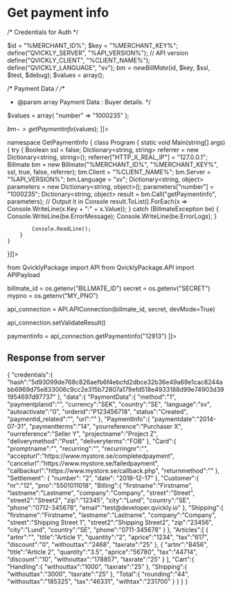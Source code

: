 # Get payment info

<tabs>
  <tab title="%code-php5%">
<code-block lang="PHP">
<![CDATA[
<?php
$test = true;
$ssl = true;
$debug = false;

/* Credentials for Auth */

$id = "%MERCHANT_ID%";
$key = "%MERCHANT_KEY%";
define("QVICKLY_SERVER", "%API_VERSION%"); // API version
define("QVICKLY_CLIENT", "%CLIENT_NAME%");
define("QVICKLY_LANGUAGE", "sv");
$bm = new BillMate($id, $key, $ssl, $test, $debug);
$values = array();

/* Payment Data */
/**
* @param array Payment Data : Buyer details.
  */

$values = array(
    "number" => "1000235"
);

$bm->getPaymentinfo($values);
]]>
</code-block>
  </tab>


  <tab title="%code-php8%">
<code-block lang="PHP">
<![CDATA[
// Work in progress
]]>
</code-block>
  </tab>


  <tab title="%code-csharp%">
<code-block lang="c#">
<![CDATA[
using System;
using System.Collections.Generic;
using System.Linq;
using System.Text;
using BillmateAPI;

namespace GetPaymentInfo
{
    class Program
    {
        static void Main(string[] args)
        {
            try
            {
                Boolean ssl = false;
                Dictionary<string, string> referrer = new Dictionary<string, string>();
                referrer["HTTP_X_REAL_IP"] = "127.0.0.1";
                Billmate bm = new Billmate("%MERCHANT_ID%", "%MERCHANT_KEY%", ssl, true, false, referrer);
                bm.Client = "%CLIENT_NAME%";
                bm.Server = "%API_VERSION%";
                bm.Language = "sv";
                Dictionary<string, object> parameters = new Dictionary<string, object>();
                parameters["number"] = "1000235";
                Dictionary<string, object> result = bm.Call("getPaymentinfo", parameters);
                // Output it in Console
                result.ToList().ForEach(x => Console.WriteLine(x.Key + ":" + x.Value));
            }
            catch (BillmateException be) {
                Console.WriteLine(be.ErrorMessage);
                Console.WriteLine(be.ErrorLogs);
            }

            Console.ReadLine();
        }
    }
}]]>
</code-block>
  </tab>


  <tab title="%code-python%">
<code-block lang="Python">
<![CDATA[
import json
import os

from QvicklyPackage import API
from QvicklyPackage.API import APIPayload

billmate_id = os.getenv("BILLMATE_ID")
secret = os.getenv("SECRET")
mypno = os.getenv("MY_PNO")

api_connection = API.APIConnection(billmate_id, secret, devMode=True)

api_connection.setValidateResult()

paymentinfo = api_connection.getPaymentinfo("12913")
]]>
</code-block>
  </tab>
</tabs>

## Response from server
<code-block lang="json">
{
   "credentials":{
      "hash":"5d93099de768c826aefb6f4ebcfd2dbce32b36e49a69e1cac8244abb6969d75e833006c9cc2e315b72807a179efd518e4933188d99e74903d391954697d97737"
   },
   "data":{
      "PaymentData":{
         "method":"1",
         "paymentplanid":"",
         "currency":"SEK",
         "country":"SE",
         "language":"sv",
         "autoactivate":"0",
         "orderid":"P123456718",
         "status":"Created",
         "paymentid_related":"",
         "url":""
      },
      "PaymentInfo":{
         "paymentdate":"2014-07-31",
         "paymentterms":"14",
         "yourreference":"Purchaser X",
         "ourreference":"Seller Y",
         "projectname":"Project Z",
         "deliverymethod":"Post",
         "deliveryterms":"FOB"
      },
      "Card":{
         "promptname":"",
         "recurring":"",
         "recurringnr":"",
         "accepturl":"https://www.mystore.se/completedpayment",
         "cancelurl":"https://www.mystore.se/failedpayment",
         "callbackurl":"https://www.mystore.se/callback.php",
         "returnmethod":""
      },
      "Settlement": {
         "number": "2",
         "date": "2018-12-17"
      },
      "Customer":{
         "nr":"12",
         "pno":"5501011018",
         "Billing":{
            "firstname":"Firstname",
            "lastname":"Lastname",
            "company":"Company",
            "street":"Street",
            "street2":"Street2",
            "zip":"12345",
            "city":"Lund",
            "country":"SE",
            "phone":"0712-345678",
            "email":"test@developer.qvickly.io"
         },
         "Shipping":{
            "firstname":"Firstname",
            "lastname":"Lastname",
            "company":"Company",
            "street":"Shipping Street 1",
            "street2":"Shipping Street2",
            "zip":"23456",
            "city":"Lund",
            "country":"SE",
            "phone":"0711-345678"
         }
      },
      "Articles":[
         {
            "artnr":"",
            "title":"Article 1",
            "quantity":"2",
            "aprice":"1234",
            "tax":"617",
            "discount":"0",
            "withouttax":"2468",
            "taxrate":"25"
         },
         {
            "artnr":"B456",
            "title":"Article 2",
            "quantity":"3.5",
            "aprice":"56780",
            "tax":"44714",
            "discount":"10",
            "withouttax":"178857",
            "taxrate":"25"
         }
      ],
      "Cart":{
         "Handling":{
            "withouttax":"1000",
            "taxrate":"25"
         },
         "Shipping":{
            "withouttax":"3000",
            "taxrate":"25"
         },
         "Total":{
            "rounding":"44",
            "withouttax":"185325",
            "tax":"46331",
            "withtax":"231700"
         }
      }
   }
}
</code-block>